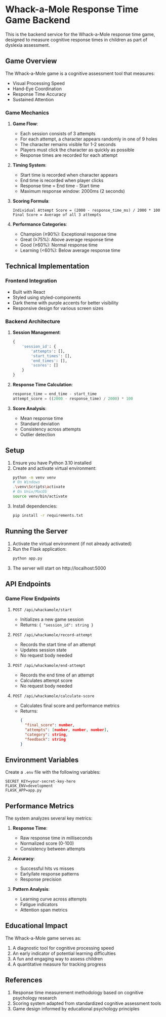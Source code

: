 # Whack-a-Mole Response Time Game Backend

This is the backend service for the Whack-a-Mole response time game, designed to measure cognitive response times in children as part of dyslexia assessment.

## Game Overview

The Whack-a-Mole game is a cognitive assessment tool that measures:
- Visual Processing Speed
- Hand-Eye Coordination
- Response Time Accuracy
- Sustained Attention

### Game Mechanics

1. **Game Flow**:
   - Each session consists of 3 attempts
   - For each attempt, a character appears randomly in one of 9 holes
   - The character remains visible for 1-2 seconds
   - Players must click the character as quickly as possible
   - Response times are recorded for each attempt

2. **Timing System**:
   - Start time is recorded when character appears
   - End time is recorded when player clicks
   - Response time = End time - Start time
   - Maximum response window: 2000ms (2 seconds)

3. **Scoring Formula**:
   ```
   Individual Attempt Score = (2000 - response_time_ms) / 2000 * 100
   Final Score = Average of all 3 attempts
   ```

4. **Performance Categories**:
   - Champion (≥90%): Exceptional response time
   - Great (≥75%): Above average response time
   - Good (≥60%): Normal response time
   - Learning (<60%): Below average response time

## Technical Implementation

### Frontend Integration
- Built with React
- Styled using styled-components
- Dark theme with purple accents for better visibility
- Responsive design for various screen sizes

### Backend Architecture

1. **Session Management**:
   ```python
   {
       'session_id': {
           'attempts': [],
           'start_times': [],
           'end_times': [],
           'scores': []
       }
   }
   ```

2. **Response Time Calculation**:
   ```python
   response_time = end_time - start_time
   attempt_score = ((2000 - response_time) / 2000) * 100
   ```

3. **Score Analysis**:
   - Mean response time
   - Standard deviation
   - Consistency across attempts
   - Outlier detection

## Setup

1. Ensure you have Python 3.10 installed
2. Create and activate virtual environment:
   ```bash
   python -m venv venv
   # On Windows
   .\venv\Scripts\activate
   # On Unix/MacOS
   source venv/bin/activate
   ```
3. Install dependencies:
   ```bash
   pip install -r requirements.txt
   ```

## Running the Server

1. Activate the virtual environment (if not already activated)
2. Run the Flask application:
   ```bash
   python app.py
   ```
3. The server will start on http://localhost:5000

## API Endpoints

### Game Flow Endpoints

1. `POST /api/whackamole/start`
   - Initializes a new game session
   - Returns: `{ "session_id": string }`

2. `POST /api/whackamole/record-attempt`
   - Records the start time of an attempt
   - Updates session state
   - No request body needed

3. `POST /api/whackamole/end-attempt`
   - Records the end time of an attempt
   - Calculates attempt score
   - No request body needed

4. `POST /api/whackamole/calculate-score`
   - Calculates final score and performance metrics
   - Returns:
     ```json
     {
       "final_score": number,
       "attempts": [number, number, number],
       "category": string,
       "feedback": string
     }
     ```

## Environment Variables

Create a `.env` file with the following variables:
```
SECRET_KEY=your-secret-key-here
FLASK_ENV=development
FLASK_APP=app.py
```

## Performance Metrics

The system analyzes several key metrics:

1. **Response Time**:
   - Raw response time in milliseconds
   - Normalized score (0-100)
   - Consistency between attempts

2. **Accuracy**:
   - Successful hits vs misses
   - Early/late response patterns
   - Response precision

3. **Pattern Analysis**:
   - Learning curve across attempts
   - Fatigue indicators
   - Attention span metrics

## Educational Impact

The Whack-a-Mole game serves as:
1. A diagnostic tool for cognitive processing speed
2. An early indicator of potential learning difficulties
3. A fun and engaging way to assess children
4. A quantitative measure for tracking progress

## References

1. Response time measurement methodology based on cognitive psychology research
2. Scoring system adapted from standardized cognitive assessment tools
3. Game design informed by educational psychology principles 